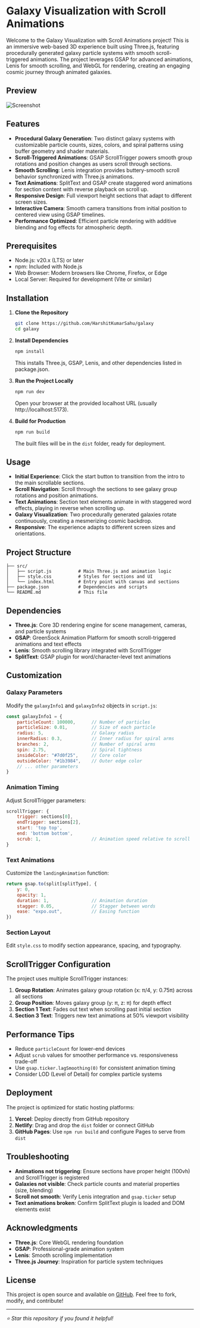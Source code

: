 # Galaxy Visualization with Scroll Animations

Welcome to the Galaxy Visualization with Scroll Animations project! This is an immersive web-based 3D experience built using Three.js, featuring procedurally generated galaxy particle systems with smooth scroll-triggered animations. The project leverages GSAP for advanced animations, Lenis for smooth scrolling, and WebGL for rendering, creating an engaging cosmic journey through animated galaxies.

## Preview

![Screenshot](./static//Screenshot.jpg)

## Features

* **Procedural Galaxy Generation**: Two distinct galaxy systems with customizable particle counts, sizes, colors, and spiral patterns using buffer geometry and shader materials.
* **Scroll-Triggered Animations**: GSAP ScrollTrigger powers smooth group rotations and position changes as users scroll through sections.
* **Smooth Scrolling**: Lenis integration provides buttery-smooth scroll behavior synchronized with Three.js animations.
* **Text Animations**: SplitText and GSAP create staggered word animations for section content with reverse playback on scroll up.
* **Responsive Design**: Full viewport height sections that adapt to different screen sizes.
* **Interactive Camera**: Smooth camera transitions from initial position to centered view using GSAP timelines.
* **Performance Optimized**: Efficient particle rendering with additive blending and fog effects for atmospheric depth.

## Prerequisites

* Node.js: v20.x (LTS) or later
* npm: Included with Node.js
* Web Browser: Modern browsers like Chrome, Firefox, or Edge
* Local Server: Required for development (Vite or similar)

## Installation

1. **Clone the Repository**

   ```bash
   git clone https://github.com/HarshitKumarSahu/galaxy
   cd galaxy
   ```

2. **Install Dependencies**

   ```bash
   npm install
   ```

   This installs Three.js, GSAP, Lenis, and other dependencies listed in package.json.

3. **Run the Project Locally**

   ```bash
   npm run dev
   ```

   Open your browser at the provided localhost URL (usually http://localhost:5173).

4. **Build for Production**

   ```bash
   npm run build
   ```

   The built files will be in the `dist` folder, ready for deployment.

## Usage

* **Initial Experience**: Click the start button to transition from the intro to the main scrollable sections.
* **Scroll Navigation**: Scroll through the sections to see galaxy group rotations and position animations.
* **Text Animations**: Section text elements animate in with staggered word effects, playing in reverse when scrolling up.
* **Galaxy Visualization**: Two procedurally generated galaxies rotate continuously, creating a mesmerizing cosmic backdrop.
* **Responsive**: The experience adapts to different screen sizes and orientations.

## Project Structure

```
├── src/
│   ├── script.js          # Main Three.js and animation logic
│   ├── style.css          # Styles for sections and UI
│   └── index.html         # Entry point with canvas and sections
├── package.json           # Dependencies and scripts
└── README.md              # This file
```

## Dependencies

* **Three.js**: Core 3D rendering engine for scene management, cameras, and particle systems
* **GSAP**: GreenSock Animation Platform for smooth scroll-triggered animations and text effects
* **Lenis**: Smooth scrolling library integrated with ScrollTrigger
* **SplitText**: GSAP plugin for word/character-level text animations

## Customization

### Galaxy Parameters

Modify the `galaxyInfo1` and `galaxyInfo2` objects in `script.js`:

```javascript
const galaxyInfo1 = {
    particleCount: 100000,      // Number of particles
    particleSize: 0.01,         // Size of each particle
    radius: 5,                  // Galaxy radius
    innerRadius: 0.3,           // Inner radius for spiral arms
    branches: 2,                // Number of spiral arms
    spin: 2.75,                 // Spiral tightness
    insideColor: "#7d0f25",     // Core color
    outsideColor: "#1b3984",    // Outer edge color
    // ... other parameters
}
```

### Animation Timing

Adjust ScrollTrigger parameters:

```javascript
scrollTrigger: {
    trigger: sections[0],
    endTrigger: sections[2],
    start: 'top top',
    end: 'bottom bottom',
    scrub: 1,                   // Animation speed relative to scroll
}
```

### Text Animations

Customize the `landingAnimation` function:

```javascript
return gsap.to(split[splitType], {
    y: 0,
    opacity: 1,
    duration: 1,                // Animation duration
    stagger: 0.05,              // Stagger between words
    ease: "expo.out",           // Easing function
})
```

### Section Layout

Edit `style.css` to modify section appearance, spacing, and typography.

## ScrollTrigger Configuration

The project uses multiple ScrollTrigger instances:

1. **Group Rotation**: Animates galaxy group rotation (x: π/4, y: 0.75π) across all sections
2. **Group Position**: Moves galaxy group (y: π, z: π) for depth effect
3. **Section 1 Text**: Fades out text when scrolling past initial section
4. **Section 3 Text**: Triggers new text animations at 50% viewport visibility

## Performance Tips

* Reduce `particleCount` for lower-end devices
* Adjust `scrub` values for smoother performance vs. responsiveness trade-off
* Use `gsap.ticker.lagSmoothing(0)` for consistent animation timing
* Consider LOD (Level of Detail) for complex particle systems

## Deployment

The project is optimized for static hosting platforms:

1. **Vercel**: Deploy directly from GitHub repository
2. **Netlify**: Drag and drop the `dist` folder or connect GitHub
3. **GitHub Pages**: Use `npm run build` and configure Pages to serve from `dist`

## Troubleshooting

* **Animations not triggering**: Ensure sections have proper height (100vh) and ScrollTrigger is registered
* **Galaxies not visible**: Check particle counts and material properties (size, blending)
* **Scroll not smooth**: Verify Lenis integration and `gsap.ticker` setup
* **Text animations broken**: Confirm SplitText plugin is loaded and DOM elements exist

## Acknowledgments

* **Three.js**: Core WebGL rendering foundation
* **GSAP**: Professional-grade animation system
* **Lenis**: Smooth scrolling implementation
* **Three.js Journey**: Inspiration for particle system techniques

## License

This project is open source and available on [GitHub](https://github.com/HarshitKumarSahu/galaxy). Feel free to fork, modify, and contribute!

---

*⭐ Star this repository if you found it helpful!*